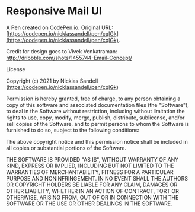 # Responsive Mail UI

A Pen created on CodePen.io. Original URL: [https://codepen.io/nicklassandell/pen/cqlGk](https://codepen.io/nicklassandell/pen/cqlGk).

Credit for design goes to Vivek Venkatraman:
http://dribbble.com/shots/1455744-Email-Concept/


License

Copyright (c) 2021 by Nicklas Sandell (https://codepen.io/nicklassandell/pen/cqlGk)

Permission is hereby granted, free of charge, to any person obtaining a copy of this software and associated documentation files (the "Software"), to deal in the Software without restriction, including without limitation the rights to use, copy, modify, merge, publish, distribute, sublicense, and/or sell copies of the Software, and to permit persons to whom the Software is furnished to do so, subject to the following conditions:

The above copyright notice and this permission notice shall be included in all copies or substantial portions of the Software.

THE SOFTWARE IS PROVIDED "AS IS", WITHOUT WARRANTY OF ANY KIND, EXPRESS OR IMPLIED, INCLUDING BUT NOT LIMITED TO THE WARRANTIES OF MERCHANTABILITY, FITNESS FOR A PARTICULAR PURPOSE AND NONINFRINGEMENT. IN NO EVENT SHALL THE AUTHORS OR COPYRIGHT HOLDERS BE LIABLE FOR ANY CLAIM, DAMAGES OR OTHER LIABILITY, WHETHER IN AN ACTION OF CONTRACT, TORT OR OTHERWISE, ARISING FROM, OUT OF OR IN CONNECTION WITH THE SOFTWARE OR THE USE OR OTHER DEALINGS IN THE SOFTWARE.

